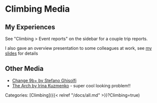 # Climbing Media

## My Experiences

See "Climbing > Event reports" on the sidebar for a couple trip reports.

I also gave an overview presentation to some colleagues at work, see [my
slides](https://docs.google.com/presentation/d/1AfhC_PR0d9JveDDStUo8NyT9wMPWAXF8UB3B3bsMCVs/edit?usp=sharing&resourcekey=0-SdJHRlr5GhVkgTPE1CkMeQ)
for details

## Other Media

* [Change 9b+ by Stefano Ghisolfi](https://www.youtube.com/watch?v=l8AETvINyAk&ab_channel=StefanoGhisolfi)
* [The Arch by Irina Kuzmenko](https://www.youtube.com/watch?v=X_2t3b1-l1o&ab_channel=mellow) - super cool looking problem!!

Categories: [Climbing]({{< relref "/docs/all.md" >}}?Climbing=true)